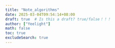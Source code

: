 ```yaml
---
title: "Note_algorithms"
date: 2025-03-04T09:54:14+08:00
draft: true  # Is this a draft? true/false！！！
author: ["Yeelight"]
math: false
toc: true
excludeSearch: true
---
```

